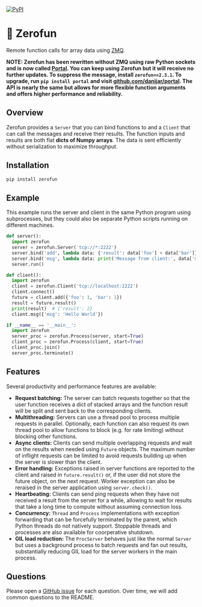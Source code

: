 [![PyPI](https://img.shields.io/pypi/v/zerofun.svg)](https://pypi.python.org/pypi/zerofun/#history)

# 🙅 Zerofun

Remote function calls for array data using [ZMQ](https://zeromq.org/).

**NOTE: Zerofun has been rewritten without ZMQ using raw Python sockets and is
now called [Portal][portal]. You can keep using Zerofun but it will receive no
further updates. To suppress the message, install `zerofun==2.3.1`. To upgrade,
run `pip install portal` and visit [github.com/danijar/portal][portal]. The API
is nearly the same but allows for more flexible function arguments and offers
higher performance and reliability.**

[portal]: https://github.com/danijar/portal

## Overview

Zerofun provides a `Server` that you can bind functions to and a `Client` that
can call the messages and receive their results. The function inputs and
results are both flat **dicts of Numpy arrays**. The data is sent efficiently
without serialization to maximize throughput.

## Installation

```sh
pip install zerofun
```

## Example

This example runs the server and client in the same Python program using
subprocesses, but they could also be separate Python scripts running on
different machines.

```python
def server():
  import zerofun
  server = zerofun.Server('tcp://*:2222')
  server.bind('add', lambda data: {'result': data['foo'] + data['bar']})
  server.bind('msg', lambda data: print('Message from client:', data['msg']))
  server.run()

def client():
  import zerofun
  client = zerofun.Client('tcp://localhost:2222')
  client.connect()
  future = client.add({'foo': 1, 'bar': 1})
  result = future.result()
  print(result)  # {'result': 2}
  client.msg({'msg': 'Hello World'})

if __name__ == '__main__':
  import zerofun
  server_proc = zerofun.Process(server, start=True)
  client_proc = zerofun.Process(client, start=True)
  client_proc.join()
  server_proc.terminate()
```

## Features

Several productivity and performance features are available:

- **Request batching:** The server can batch requests together so that the user
  function receives a dict of stacked arrays and the function result will be
  split and sent back to the corresponding clients.
- **Multithreading:** Servers can use a thread pool to process multiple
  requests in parallel. Optionally, each function can also request its own
  thread pool to allow functions to block (e.g. for rate limiting) without
  blocking other functions.
- **Async clients:** Clients can send multiple overlapping requests and wait
  on the results when needed using `Future` objects. The maximum number of
  inflight requests can be limited to avoid requests building up when the
  server is slower than the client.
- **Error handling:** Exceptions raised in server functions are reported to the
  client and raised in `future.result()` or, if the user did not store the
  future object, on the next request. Worker exception can also be reraised in
  the server application using `server.check()`.
- **Heartbeating:** Clients can send ping requests when they have not received
  a result from the server for a while, allowing to wait for results that take
  a long time to compute without assuming connection loss.
- **Concurrency:** `Thread` and `Process` implementations with exception
  forwarding that can be forcefully terminated by the parent, which Python
  threads do not natively support. Stoppable threads and processes are also
  available for coorperative shutdown.
- **GIL load reduction:** The `ProcServer` behaves just like the normal
  `Server` but uses a background process to batch requests and fan out results,
  substantially reducing GIL load for the server workers in the main process.

## Questions

Please open a [GitHub issue](https://github.com/danijar/zerofun/issues) for
each question. Over time, we will add common questions to the README.
